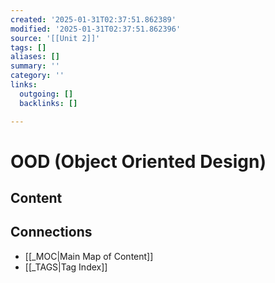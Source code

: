 ```yaml
---
created: '2025-01-31T02:37:51.862389'
modified: '2025-01-31T02:37:51.862396'
source: '[[Unit 2]]'
tags: []
aliases: []
summary: ''
category: ''
links:
  outgoing: []
  backlinks: []

---
```


# OOD (Object Oriented Design)

## Content





## Connections
- [[_MOC|Main Map of Content]]
- [[_TAGS|Tag Index]]

